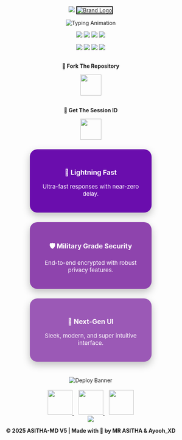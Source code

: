 <div align="center">

<!-- Hero Header with Gradient Background -->
<img src="https://capsule-render.vercel.app/api?type=waving&color=0:6A0DAD,50:8E44AD,100:9B59B6&height=200&section=header&text=ASITHA%20MD%20V5&fontSize=55&fontColor=fff&animation=twinkling&fontAlignY=38&desc=Next-Gen%20WhatsApp%20Bot&descAlignY=55&descSize=22" />

<!-- Brand Logo -->
<a href="https://asitha.top">
  <img src="[[https://i.ibb.co/TBKZXRDF/2ed696a3-1e79-4b7f-8458-53a270cf43cd.jpg](https://i.postimg.cc/MHN1Yyrc/IMG-20250330-WA0228.jpg)](https://i.postimg.cc/MHN1Yyrc/IMG-20250330-WA0228.jpg)" alt="Brand Logo" border="2">
</a>

<!-- Typing Banner -->
<p align="center">
  <img src="https://readme-typing-svg.herokuapp.com/?font=Fira+Code&size=34&pause=1000&color=8E44AD,9B59B6,AF7AC5,BB8FCE&center=true&vCenter=true&width=900&height=70&lines=🚀+ASITHA+MD+V5;⚡+Fast+Fast+Performance;✨+World's+Best+WhatsApp+Bot;🌟+Simple+%26+Powerful+to+Use&gradient=true" alt="Typing Animation">
</p>

<!-- Badges -->
<p align="center">
  <img src="https://img.shields.io/badge/Version-v5.0.0-4169E1?style=for-the-badge&logo=semver&logoColor=white">
  <img src="https://img.shields.io/badge/License-MIT-2ECC71?style=for-the-badge&logo=opensourceinitiative&logoColor=white">
  <img src="https://img.shields.io/badge/Node.js-20+-339933?style=for-the-badge&logo=node.js&logoColor=white">
  <img src="https://img.shields.io/badge/Status-Active-FFD700?style=for-the-badge&logo=statuspage&logoColor=black">
</p>

<p align="center">
  <img src="https://img.shields.io/github/stars/nbbb15092/abc?style=for-the-badge&logo=github&color=FFD700">
  <img src="https://img.shields.io/github/forks/nbbb15092/abc?style=for-the-badge&logo=github&color=00CED1">
  <img src="https://img.shields.io/github/issues/nbbb15092/abc?style=for-the-badge&logo=github&color=FF5733">
  <img src="https://img.shields.io/github/contributors/nbbb15092/abc?style=for-the-badge&logo=github&color=8E44AD">
</p>

<!-- Fork & Session Buttons -->
<div align="center" style="margin:30px 0;">
  <p><b>🍴 Fork The Repository</b></p>
  <a href="https://github.com/nbbb15092/abc/fork" target="_blank">
    <img src="https://img.shields.io/badge/Fork%20Repo-00CED1?style=for-the-badge&logo=github&logoColor=white" height="55">
  </a>
</div>
<div align="center">
  <p><b>🔑 Get The Session ID</b></p>
  <a href="https://asitha.top/" target="_blank">
    <img src="https://img.shields.io/badge/Get%20Session-2ECC71?style=for-the-badge&logo=whatsapp&logoColor=white" height="55">
  </a>
</div>

<!-- Features Section -->
<div align="center" style="display:flex; justify-content:center; flex-wrap:wrap; gap:25px; margin-top:25px;">
  <div style="background:#6A0DAD; color:white; padding:25px; border-radius:20px; width:270px; box-shadow:0px 8px 20px rgba(0,0,0,0.25); transition:0.3s; font-size:15px; text-align:center;">
    <h3>🚀 Lightning Fast</h3>
    <p>Ultra-fast responses with near-zero delay.</p>
  </div>
  <div style="background:#8E44AD; color:white; padding:25px; border-radius:20px; width:270px; box-shadow:0px 8px 20px rgba(0,0,0,0.25); transition:0.3s; font-size:15px; text-align:center;">
    <h3>🛡️ Military Grade Security</h3>
    <p>End-to-end encrypted with robust privacy features.</p>
  </div>
  <div style="background:#9B59B6; color:white; padding:25px; border-radius:20px; width:270px; box-shadow:0px 8px 20px rgba(0,0,0,0.25); transition:0.3s; font-size:15px; text-align:center;">
    <h3>🎨 Next-Gen UI</h3>
    <p>Sleek, modern, and super intuitive interface.</p>
  </div>
</div>

<!-- Deploy Section -->
<div align="center" style="margin-top:40px;">
  <img src="https://readme-typing-svg.herokuapp.com/?font=Fira+Code&size=28&pause=1000&color=8E44AD,FFD700,2ECC71,00CED1&center=true&vCenter=true&width=700&height=50&lines=⚡+Deploy+ASITHA-MD+in+Seconds;🔥+No+Coding+Required;🚀+Start+Your+Bot+Instantly&gradient=true" alt="Deploy Banner">
  <br><br>
  <a href="https://dashboard.heroku.com/new?template=https://github.com/nbbb15092/abc" target="_blank">
    <img src="https://img.shields.io/badge/🚀%20Deploy%20on%20Heroku-8E44AD?style=for-the-badge&logo=heroku&logoColor=white" height="65">
  </a>
  &nbsp;&nbsp;
  <a href="https://railway.app?referralCode=queen-elisa" target="_blank">
    <img src="https://img.shields.io/badge/⚡%20Deploy%20on%20Railway-4169E1?style=for-the-badge&logo=railway&logoColor=white" height="65">
  </a>
  &nbsp;&nbsp;
  <a href="https://replit.com/" target="_blank">
    <img src="https://img.shields.io/badge/💻%20Deploy%20on%20Replit-FF6F00?style=for-the-badge&logo=replit&logoColor=white" height="65">
  </a>
</div>

<!-- Footer -->
<div align="center">
  <img src="https://capsule-render.vercel.app/api?type=waving&color=0:6A0DAD,50:8E44AD,100:9B59B6&height=120&section=footer&text=Thank%20You!&fontSize=40&fontColor=fff&animation=twinkling&fontAlignY=70&desc=Best+Whatsapp+Bot+❤️&descAlignY=88&descSize=14" />
  <p><b>© 2025 ASITHA-MD V5 | Made with 💝 by MR ASITHA & Ayooh_XD</b></p>
</div>

</div>
